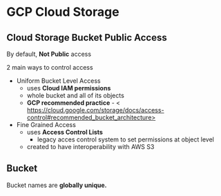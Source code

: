 # GCP Cloud Storage

## Cloud Storage Bucket Public Access

By default, **Not Public** access

2 main ways to control access

- Uniform Bucket Level Access
  - uses **Cloud IAM permissions** 
  - whole bucket and all of its objects
  - **GCP recommended practice** - < https://cloud.google.com/storage/docs/access-control#recommended_bucket_architecture>
- Fine Grained Access
  - uses **Access Control Lists**
    - legacy acces control system to set permissions at object level
  - created to have interoperability with AWS S3

## Bucket 

Bucket names are **globally unique.**